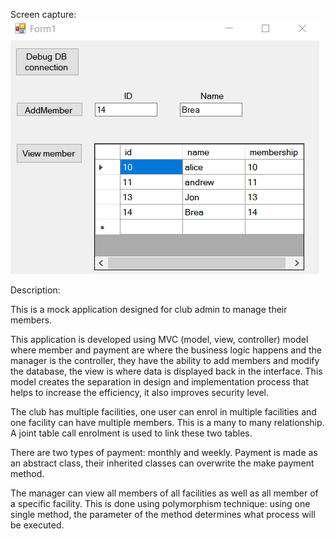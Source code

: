 Screen capture:
![Screen Capture](https://github.com/DungLai/dunglai.github.io/blob/master/temporary_folder/Capture.PNG)

Description:

This is a mock application designed for club admin to manage their members. 

This application is developed using MVC (model, view, controller) model where member and payment are where the business logic happens and the manager is the controller, they have the ability to add members and modify the database, the view is where data is displayed back in the interface. This model creates the separation in design and implementation process that helps to increase the efficiency, it also improves security level.

The club has multiple facilities, one user can enrol in multiple facilities and one facility can have multiple members. This is a many to many relationship. A joint table call enrolment is used to link these two tables.

There are two types of payment: monthly and weekly. Payment is made as an abstract class, their inherited classes can overwrite the make payment method.

The manager can view all members of all facilities as well as all member of a specific facility. This is done using polymorphism technique: using one single method, the parameter of the method determines what process will be executed.

